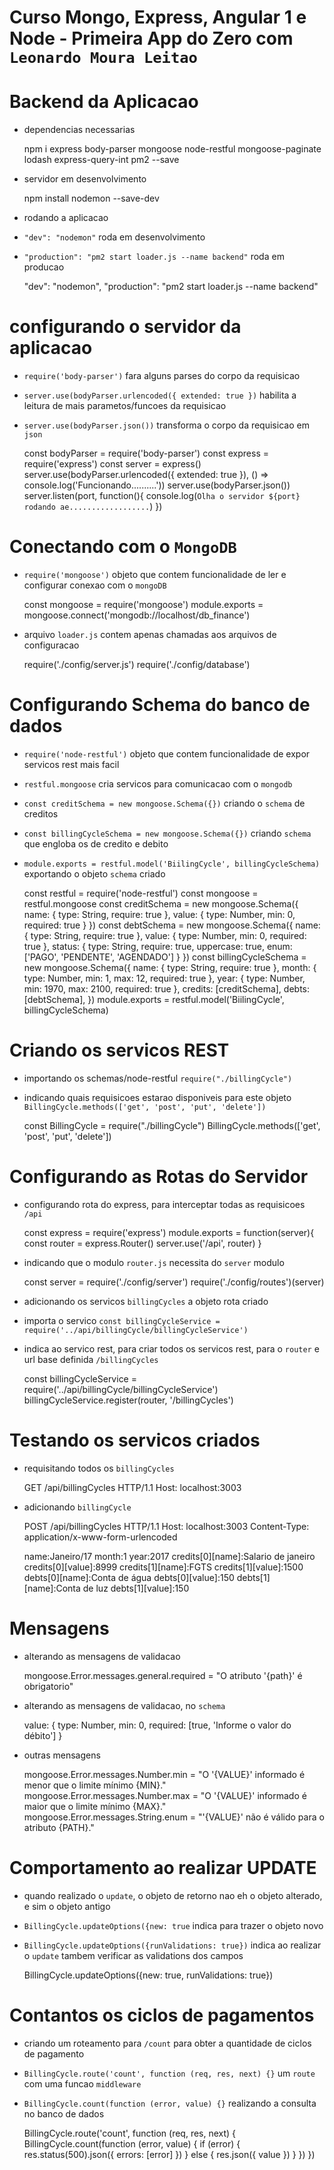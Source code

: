 # Curso Mongo, Express, Angular 1 e Node - Primeira App do Zero com `Leonardo Moura Leitao`

# Backend da Aplicacao

* dependencias necessarias

    npm i express body-parser mongoose node-restful mongoose-paginate lodash express-query-int pm2 --save

* servidor em desenvolvimento

    npm install nodemon --save-dev    

* rodando a aplicacao
* `"dev": "nodemon"` roda em desenvolvimento
* `"production": "pm2 start loader.js --name backend"` roda em producao

    "dev": "nodemon",
    "production": "pm2 start loader.js --name backend"

# configurando o servidor da aplicacao

* `require('body-parser')` fara alguns parses do corpo da requisicao
* `server.use(bodyParser.urlencoded({ extended: true })` habilita a leitura de mais parametos/funcoes da requisicao
* `server.use(bodyParser.json())` transforma o corpo da requisicao em `json`

    const bodyParser = require('body-parser')
    const express = require('express')
    const server = express()
    server.use(bodyParser.urlencoded({ extended: true }), () => console.log('Funcionando..........'))
    server.use(bodyParser.json())
    server.listen(port, function(){
        console.log(`Olha o servidor ${port} rodando ae..................`)
    })

# Conectando com o `MongoDB`

* `require('mongoose')` objeto que contem funcionalidade de ler e configurar conexao com o `mongoDB`

    const mongoose = require('mongoose')
    module.exports = mongoose.connect('mongodb://localhost/db_finance')

* arquivo `loader.js` contem apenas chamadas aos arquivos de configuracao

    require('./config/server.js')
    require('./config/database')    

# Configurando Schema do banco de dados

* `require('node-restful')` objeto que contem funcionalidade de expor servicos rest mais facil
* `restful.mongoose` cria servicos para comunicacao com o `mongodb`
* `const creditSchema = new mongoose.Schema({})` criando o `schema` de creditos
* `const billingCycleSchema = new mongoose.Schema({})` criando `schema` que engloba os de credito e debito
* `module.exports = restful.model('BiilingCycle', billingCycleSchema)` exportando o objeto `schema` criado

    const restful = require('node-restful')
    const mongoose = restful.mongoose
    const creditSchema = new mongoose.Schema({
        name: { type: String, require: true },
        value: { type: Number, min: 0, required: true }
    })
    const debtSchema = new mongoose.Schema({
        name: { type: String, require: true },
        value: { type: Number, min: 0, required: true },
        status: {
            type: String, require: true, uppercase: true,
            enum: ['PAGO', 'PENDENTE', 'AGENDADO']
        }
    })
    const billingCycleSchema = new mongoose.Schema({
        name: { type: String, require: true },
        month: { type: Number, min: 1, max: 12, required: true },
        year: { type: Number, min: 1970, max: 2100, required: true },
        credits: [creditSchema],
        debts: [debtSchema],
    })
    module.exports = restful.model('BiilingCycle', billingCycleSchema)    

# Criando os servicos REST

* importando os schemas/node-restful `require("./billingCycle")`
* indicando quais requisicoes estarao disponiveis para este objeto `BillingCycle.methods(['get', 'post', 'put', 'delete'])`

    const BillingCycle = require("./billingCycle")
    BillingCycle.methods(['get', 'post', 'put', 'delete'])

# Configurando as Rotas do Servidor

* configurando rota do express, para interceptar todas as requisicoes `/api`

    const express = require('express')
    module.exports = function(server){
        const router = express.Router()
        server.use('/api', router)
    }    

* indicando que o modulo `router.js` necessita do `server` modulo

    const server = require('./config/server')
    require('./config/routes')(server)

* adicionando os servicos `billingCycles` a objeto rota criado
* importa o servico `const billingCycleService = require('../api/billingCycle/billingCycleService')`
* indica ao servico rest, para criar todos os servicos rest, para o `router` e url base definida `/billingCycles`

    const billingCycleService = require('../api/billingCycle/billingCycleService')
    billingCycleService.register(router, '/billingCycles')

# Testando os servicos criados

* requisitando todos os `billingCycles`

    GET /api/billingCycles HTTP/1.1
    Host: localhost:3003

* adicionando `billingCycle`

    POST /api/billingCycles HTTP/1.1
    Host: localhost:3003
    Content-Type: application/x-www-form-urlencoded

    name:Janeiro/17
    month:1
    year:2017
    credits[0][name]:Salario de janeiro
    credits[0][value]:8999
    credits[1][name]:FGTS
    credits[1][value]:1500
    debts[0][name]:Conta de água
    debts[0][value]:150
    debts[1][name]:Conta de luz
    debts[1][value]:150

# Mensagens

* alterando as mensagens de validacao

    mongoose.Error.messages.general.required = "O atributo '{path}' é obrigatorio"

* alterando as mensagens de validacao, no `schema`

    value: { type: Number, min: 0, required: [true, 'Informe o valor do débito'] }

* outras mensagens

    mongoose.Error.messages.Number.min = "O '{VALUE}' informado é menor que o limite mínimo {MIN}."
    mongoose.Error.messages.Number.max = "O '{VALUE}' informado é maior que o limite mínimo {MAX}."
    mongoose.Error.messages.String.enum = "'{VALUE}' não é válido para o atributo {PATH}."    

# Comportamento ao realizar UPDATE    

* quando realizado o `update`, o objeto de retorno nao eh o objeto alterado, e sim o objeto antigo
* `BillingCycle.updateOptions({new: true` indica para trazer o objeto novo
* `BillingCycle.updateOptions({runValidations: true})` indica ao realizar o `update` tambem verificar as validations dos campos


    BillingCycle.updateOptions({new: true, runValidations: true})

# Contantos os ciclos de pagamentos

* criando um roteamento para `/count` para obter a quantidade de ciclos de pagamento
* `BillingCycle.route('count', function (req, res, next) {}` um `route` com uma funcao `middleware`
* `BillingCycle.count(function (error, value) {}` realizando a consulta no banco de dados

    BillingCycle.route('count', function (req, res, next) {
        BillingCycle.count(function (error, value) {
            if (error) {
                res.status(500).json({ errors: [error] })
            } else {
                res.json({ value })
            }
        })
    })    
